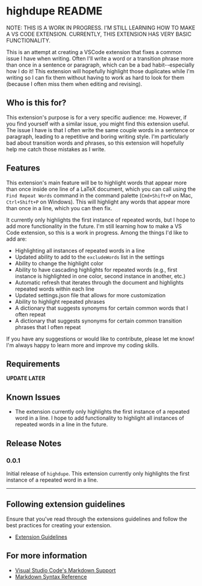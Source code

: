 # highdupe README

NOTE: THIS IS A WORK IN PROGRESS. I'M STILL LEARNING HOW TO MAKE A VS CODE EXTENSION. CURRENTLY, THIS EXTENSION HAS VERY BASIC FUNCTIONALITY.

This is an attempt at creating a VSCode extension that fixes a common issue I have when writing. Often I'll write a word or a transition phrase more than once in a sentence or paragraph, which can be a bad habit--especially how I do it! This extension will hopefully highlight those duplicates while I'm writing so I can fix them without having to work as hard to look for them (because I often miss them when editing and revising).

## Who is this for?

This extension's purpose is for a very specific audience: me. However, if you find yourself with a similar issue, you might find this extension useful. The issue I have is that I often write the same couple words in a sentence or paragraph, leading to a repetitive and boring writing style. I'm particularly bad about transition words and phrases, so this extension will hopefully help me catch those mistakes as I write.

## Features

This extension's main feature will be to highlight words that appear more than once inside one line of a LaTeX document, which you can call using the `Find Repeat Words` command in the command palette (`Cmd+Shift+P` on Mac, `Ctrl+Shift+P` on Windows). This will highlight any words that appear more than once in a line, which you can then fix.

It currently only highlights the first instance of repeated words, but I hope to add more functionality in the future. I'm still learning how to make a VS Code extension, so this is a work in progress. Among the things I'd like to add are:

- Highlighting all instances of repeated words in a line
- Updated ability to add to the `excludeWords` list in the settings
- Ability to change the highlight color
- Ability to have cascading highlights for repeated words (e.g., first instance is highlighted in one color, second instance in another, etc.)
- Automatic refresh that iterates through the document and highlights repeated words within each line
- Updated settings.json file that allows for more customization
- Ability to highlight repeated phrases
- A dictionary that suggests synonyms for certain common words that I often repeat
- A dictionary that suggests synonyms for certain common transition phrases that I often repeat

If you have any suggestions or would like to contribute, please let me know! I'm always happy to learn more and improve my coding skills.

## Requirements

**UPDATE LATER**

## Known Issues

- The extension currently only highlights the first instance of a repeated word in a line. I hope to add functionality to highlight all instances of repeated words in a line in the future.

## Release Notes

### 0.0.1

Initial release of `highdupe`. This extension currently only highlights the first instance of a repeated word in a line.

---

## Following extension guidelines

Ensure that you've read through the extensions guidelines and follow the best practices for creating your extension.

* [Extension Guidelines](https://code.visualstudio.com/api/references/extension-guidelines)

## For more information

* [Visual Studio Code's Markdown Support](http://code.visualstudio.com/docs/languages/markdown)
* [Markdown Syntax Reference](https://help.github.com/articles/markdown-basics/)

